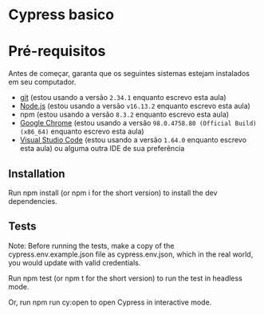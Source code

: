 # Cypress basico 
# Pré-requisitos


Antes de começar, garanta que os seguintes sistemas estejam instalados em seu computador.

- [git](https://git-scm.com/) (estou usando a versão `2.34.1` enquanto escrevo esta aula)
- [Node.js](https://nodejs.org/en/) (estou usando a versão `v16.13.2` enquanto escrevo esta aula)
- npm (estou usando a versão `8.3.2` enquanto escrevo esta aula)
- [Google Chrome](https://www.google.com/intl/pt_br/chrome/) (estou usando a versão `98.0.4758.80 (Official Build) (x86_64)` enquanto escrevo esta aula)
- [Visual Studio Code](https://code.visualstudio.com/) (estou usando a versão `1.64.0` enquanto escrevo esta aula) ou alguma outra IDE de sua preferência

## Installation
Run npm install (or npm i for the short version) to install the dev dependencies.

## Tests
Note: Before running the tests, make a copy of the cypress.env.example.json file as cypress.env.json, which in the real world, you would update with valid credentials.

Run npm test (or npm t for the short version) to run the test in headless mode.

Or, run npm run cy:open to open Cypress in interactive mode.


